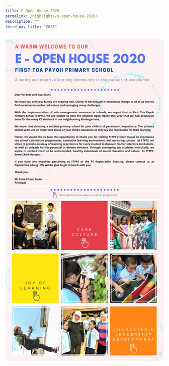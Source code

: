 ```yaml
---
title: E Open House 2020
permalink: /highlights/e-open-house-2020/
description: ""
third_nav_title: "2020"
---
```

<a href="https://www.canva.com/design/DAEAaSey20I/view">
	<img src="/images/Highlights/2020/Open%20House%202020/E-open%20house%202020_1.jpg"/>
<a href="/distinctive-programmes">
	<img src="/images/Highlights/2020/Open%20House%202020/E-open%20house%202020_2.jpg"/>
</a>
<a href="/about-us/our-care-culture">
	<img src="/images/Highlights/2020/Open%20House%202020/E-open%20house%202020_3.jpg"/>
</a>
<a href="/distinctive-programmes">
	<img src="/images/Highlights/2020/Open%20House%202020/E-open%20house%202020_4.jpg"/>
</a>
<a href="/curriculum/character-and-citizenship-education-cce">
	<img src="/images/Highlights/2020/Open%20House%202020/E-open%20house%202020_5.jpg"/>
</a>
